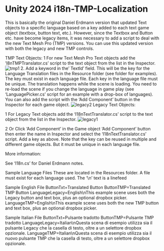 # Unity 2024 i18n-TMP-Localization
This is basically the original Daniel Erdmann version that updated Text objects to a specific language based on a key added to each text game object (textbox, button text, etc.). However, since the Textbox and Button etc. have become legacy items, it was necessary to add a script to deal with the new Text Mesh Pro (TMP) versions.
You can use this updated version with both the legacy and new TMP controls.

TMP Text Objects:
1 For new Text Mesh Pro Text objects add the ’l8nTMPTranslator.cs’ script to the text object from the list in the Inspector.
![tmp1](https://github.com/LivioWW6/i18n-TMP-Localization/assets/6105026/cc4ada51-534c-4eb6-8fdf-32e938a7118f)
2. Add a keyword in the’ TextId’ field. This will be the key for the Language Translation files in the Resource folder (see folder for examples).
The key must exist in each language file. Each key in the language file must be unique.
The translation happens while the scene is loading. You need to re-load the scene if you change the language in game play (see ‘LanguagePicker.cs’ script for an example with a drop-box of languages).
You can also add the script with the ‘Add Component’ button in the Inspector for each game object.
![legacy2](https://github.com/LivioWW6/i18n-TMP-Localization/assets/6105026/62a43c75-b168-4e0a-9432-9a959c76e612)
Legacy Text Objects:

1 For Legacy Text objects add the ‘I18nTextTranslator.cs’ script to the text object from the list in the Inspector.
![legacy1](https://github.com/LivioWW6/i18n-TMP-Localization/assets/6105026/cb0b36c7-675d-4973-9103-d25c656ec62e)

2 Or Click ‘Add Component’ in the Game object ‘Add Component’ button then enter the name in Inspector and select the ‘I18nTextTranslator.cs’ script.
Add a key as above.
Note that the key can be reused in multiple and different game objects. But it must be unique in each language file.

More information:

See ‘I18n.cs’ for Daniel Erdmann notes.

Sample Language Files
These are located in the Resources folder. A file must exist for each language used.
The ‘\n’ text is a linefeed

Sample English File
ButtonTxt=Translated Button
ButtonTMP=Translated TMP Button
LanguageLegacy=English\nThis example scene uses both the Legacy button and text box, plus an optional dropbox picker.
LanguageTMP=English\nThis example scene uses both the new TMP button and text box, plus an optional dropbox picker.

Sample Italian File
ButtonTxt=Pulsante tradotto
ButtonTMP=Pulsante TMP tradotto
LanguageLegacy=Italian\nQuesta scena di esempio utilizza sia il pulsante Legacy che la casella di testo, oltre a un selettore dropbox opzionale.
LanguageTMP=Italian\nQuesta scena di esempio utilizza sia il nuovo pulsante TMP che la casella di testo, oltre a un selettore dropbox opzionale.

